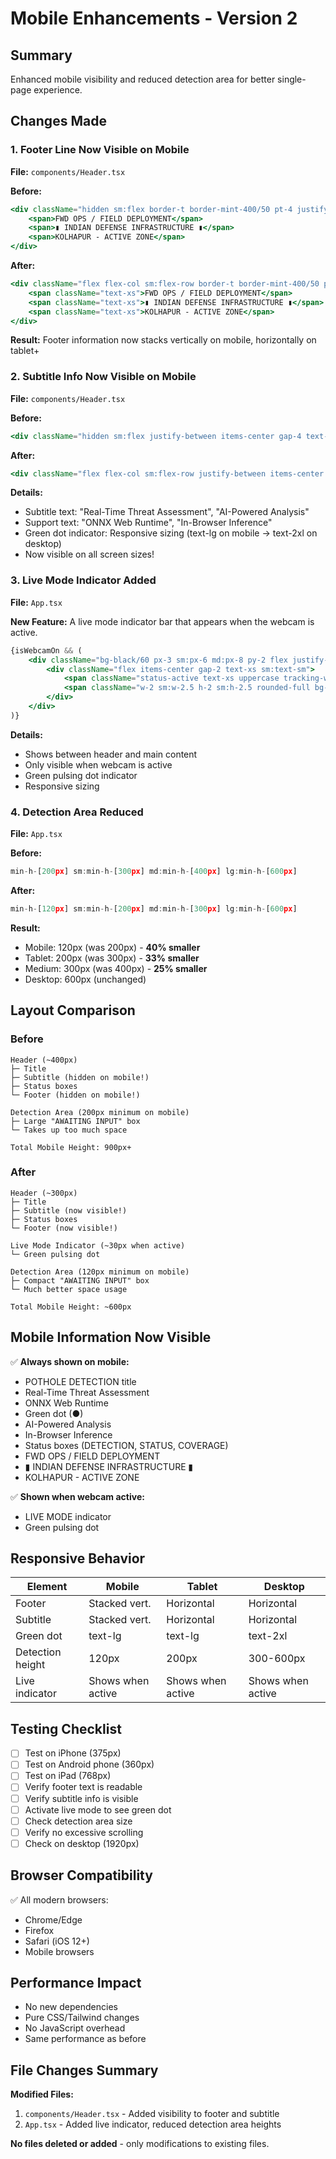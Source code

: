# Mobile Enhancements - Version 2

## Summary
Enhanced mobile visibility and reduced detection area for better single-page experience.

## Changes Made

### 1. Footer Line Now Visible on Mobile
**File:** `components/Header.tsx`

**Before:**
```jsx
<div className="hidden sm:flex border-t border-mint-400/50 pt-4 justify-between items-center text-xs">
    <span>FWD OPS / FIELD DEPLOYMENT</span>
    <span>▮ INDIAN DEFENSE INFRASTRUCTURE ▮</span>
    <span>KOLHAPUR - ACTIVE ZONE</span>
</div>
```

**After:**
```jsx
<div className="flex flex-col sm:flex-row border-t border-mint-400/50 pt-2 sm:pt-3 justify-between items-center text-xs gap-1 sm:gap-0">
    <span className="text-xs">FWD OPS / FIELD DEPLOYMENT</span>
    <span className="text-xs">▮ INDIAN DEFENSE INFRASTRUCTURE ▮</span>
    <span className="text-xs">KOLHAPUR - ACTIVE ZONE</span>
</div>
```

**Result:** Footer information now stacks vertically on mobile, horizontally on tablet+

### 2. Subtitle Info Now Visible on Mobile
**File:** `components/Header.tsx`

**Before:**
```jsx
<div className="hidden sm:flex justify-between items-center gap-4 text-center mb-4 sm:mb-6">
```

**After:**
```jsx
<div className="flex flex-col sm:flex-row justify-between items-center gap-2 sm:gap-4 text-center mb-2 sm:mb-6">
```

**Details:**
- Subtitle text: "Real-Time Threat Assessment", "AI-Powered Analysis"
- Support text: "ONNX Web Runtime", "In-Browser Inference"
- Green dot indicator: Responsive sizing (text-lg on mobile → text-2xl on desktop)
- Now visible on all screen sizes!

### 3. Live Mode Indicator Added
**File:** `App.tsx`

**New Feature:** 
A live mode indicator bar that appears when the webcam is active.

```jsx
{isWebcamOn && (
    <div className="bg-black/60 px-3 sm:px-6 md:px-8 py-2 flex justify-end items-center border-b border-mint-400/30">
        <div className="flex items-center gap-2 text-xs sm:text-sm">
            <span className="status-active text-xs uppercase tracking-widest font-bold">LIVE MODE</span>
            <span className="w-2 sm:w-2.5 h-2 sm:h-2.5 rounded-full bg-mint-300 animate-pulse"></span>
        </div>
    </div>
)}
```

**Details:**
- Shows between header and main content
- Only visible when webcam is active
- Green pulsing dot indicator
- Responsive sizing

### 4. Detection Area Reduced
**File:** `App.tsx`

**Before:**
```jsx
min-h-[200px] sm:min-h-[300px] md:min-h-[400px] lg:min-h-[600px]
```

**After:**
```jsx
min-h-[120px] sm:min-h-[200px] md:min-h-[300px] lg:min-h-[600px]
```

**Result:**
- Mobile: 120px (was 200px) - **40% smaller**
- Tablet: 200px (was 300px) - **33% smaller**
- Medium: 300px (was 400px) - **25% smaller**
- Desktop: 600px (unchanged)

## Layout Comparison

### Before
```
Header (~400px)
├─ Title
├─ Subtitle (hidden on mobile!)
├─ Status boxes
└─ Footer (hidden on mobile!)

Detection Area (200px minimum on mobile)
├─ Large "AWAITING INPUT" box
└─ Takes up too much space

Total Mobile Height: 900px+
```

### After
```
Header (~300px)
├─ Title
├─ Subtitle (now visible!)
├─ Status boxes
└─ Footer (now visible!)

Live Mode Indicator (~30px when active)
└─ Green pulsing dot

Detection Area (120px minimum on mobile)
├─ Compact "AWAITING INPUT" box
└─ Much better space usage

Total Mobile Height: ~600px
```

## Mobile Information Now Visible

✅ **Always shown on mobile:**
- POTHOLE DETECTION title
- Real-Time Threat Assessment
- ONNX Web Runtime
- Green dot (●)
- AI-Powered Analysis
- In-Browser Inference
- Status boxes (DETECTION, STATUS, COVERAGE)
- FWD OPS / FIELD DEPLOYMENT
- ▮ INDIAN DEFENSE INFRASTRUCTURE ▮
- KOLHAPUR - ACTIVE ZONE

✅ **Shown when webcam active:**
- LIVE MODE indicator
- Green pulsing dot

## Responsive Behavior

| Element | Mobile | Tablet | Desktop |
|---------|--------|--------|---------|
| Footer | Stacked vert. | Horizontal | Horizontal |
| Subtitle | Stacked vert. | Horizontal | Horizontal |
| Green dot | text-lg | text-lg | text-2xl |
| Detection height | 120px | 200px | 300-600px |
| Live indicator | Shows when active | Shows when active | Shows when active |

## Testing Checklist

- [ ] Test on iPhone (375px)
- [ ] Test on Android phone (360px)
- [ ] Test on iPad (768px)
- [ ] Verify footer text is readable
- [ ] Verify subtitle info is visible
- [ ] Activate live mode to see green dot
- [ ] Check detection area size
- [ ] Verify no excessive scrolling
- [ ] Check on desktop (1920px)

## Browser Compatibility

✅ All modern browsers:
- Chrome/Edge
- Firefox
- Safari (iOS 12+)
- Mobile browsers

## Performance Impact

- No new dependencies
- Pure CSS/Tailwind changes
- No JavaScript overhead
- Same performance as before

## File Changes Summary

**Modified Files:**
1. `components/Header.tsx` - Added visibility to footer and subtitle
2. `App.tsx` - Added live indicator, reduced detection area heights

**No files deleted or added** - only modifications to existing files.
